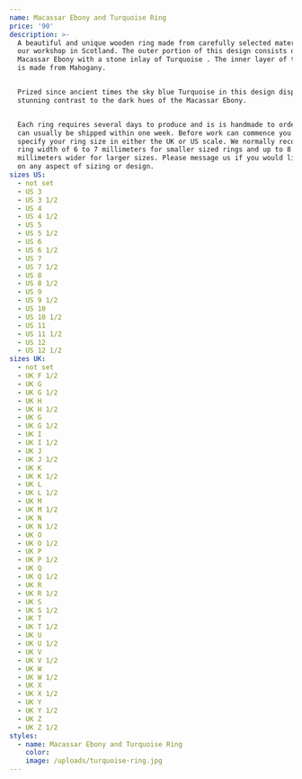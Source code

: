 ```yaml
---
name: Macassar Ebony and Turquoise Ring
price: '90'
description: >-
  A beautiful and unique wooden ring made from carefully selected materials In
  our workshop in Scotland. The outer portion of this design consists of
  Macassar Ebony with a stone inlay of Turquoise . The inner layer of this ring
  is made from Mahogany.


  Prized since ancient times the sky blue Turquoise in this design displays a
  stunning contrast to the dark hues of the Macassar Ebony.


  Each ring requires several days to produce and is is handmade to order. Orders
  can usually be shipped within one week. Before work can commence you must
  specify your ring size in either the UK or US scale. We normally recommend a
  ring width of 6 to 7 millimeters for smaller sized rings and up to 8
  millimeters wider for larger sizes. Please message us if you would like advice
  on any aspect of sizing or design.
sizes US:
  - not set
  - US 3
  - US 3 1/2
  - US 4
  - US 4 1/2
  - US 5
  - US 5 1/2
  - US 6
  - US 6 1/2
  - US 7
  - US 7 1/2
  - US 8
  - US 8 1/2
  - US 9
  - US 9 1/2
  - US 10
  - US 10 1/2
  - US 11
  - US 11 1/2
  - US 12
  - US 12 1/2
sizes UK:
  - not set
  - UK F 1/2
  - UK G
  - UK G 1/2
  - UK H
  - UK H 1/2
  - UK G
  - UK G 1/2
  - UK I
  - UK I 1/2
  - UK J
  - UK J 1/2
  - UK K
  - UK K 1/2
  - UK L
  - UK L 1/2
  - UK M
  - UK M 1/2
  - UK N
  - UK N 1/2
  - UK O
  - UK O 1/2
  - UK P
  - UK P 1/2
  - UK Q
  - UK Q 1/2
  - UK R
  - UK R 1/2
  - UK S
  - UK S 1/2
  - UK T
  - UK T 1/2
  - UK U
  - UK U 1/2
  - UK V
  - UK V 1/2
  - UK W
  - UK W 1/2
  - UK X
  - UK X 1/2
  - UK Y
  - UK Y 1/2
  - UK Z
  - UK Z 1/2
styles:
  - name: Macassar Ebony and Turquoise Ring
    color:
    image: /uploads/turquoise-ring.jpg
---
```



